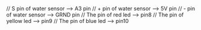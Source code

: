 // S pin of water sensor --> A3 pin
// + pin of water sensor --> 5V pin
// - pin of water sensor --> GRND pin
// The pin of red led --> pin8 
// The pin of yellow led --> pin9 
// The pin of blue led --> pin10
